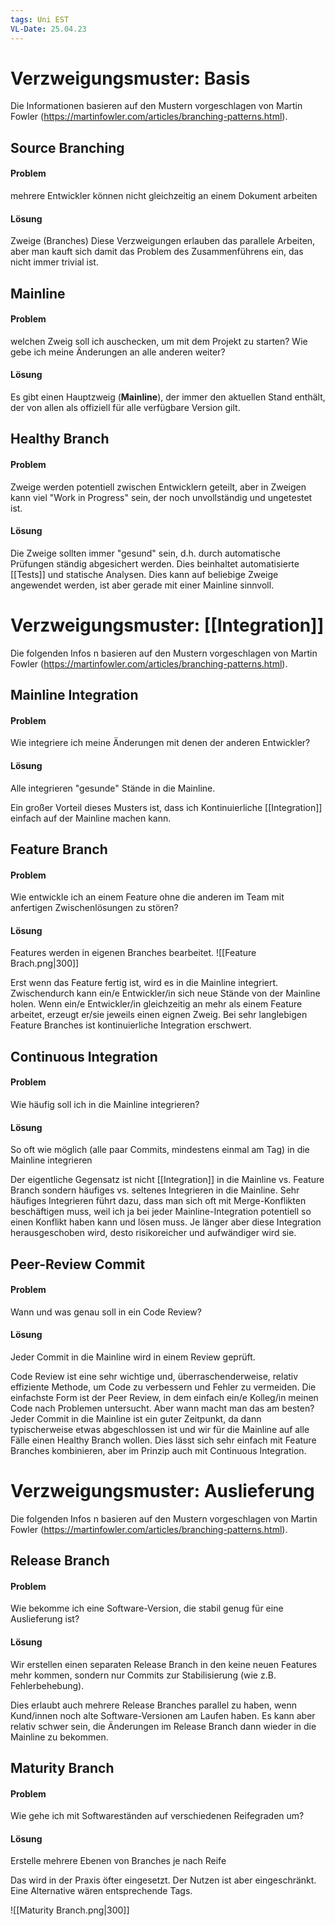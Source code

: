 ```yaml
---
tags: Uni EST
VL-Date: 25.04.23
---
```

# Verzweigungsmuster: Basis
Die Informationen basieren auf den Mustern vorgeschlagen von Martin Fowler (https://martinfowler.com/articles/branching-patterns.html).

## Source Branching
#### Problem
mehrere Entwickler können nicht gleichzeitig an einem Dokument arbeiten
#### Lösung
Zweige (Branches)
Diese Verzweigungen erlauben das parallele Arbeiten, aber man kauft sich damit das Problem des Zusammenführens ein, das nicht immer trivial ist.

## Mainline
#### Problem
welchen Zweig soll ich auschecken, um mit dem Projekt zu starten? Wie gebe ich meine Änderungen an alle anderen weiter?
#### Lösung
Es gibt einen Hauptzweig (__Mainline__), der immer den aktuellen Stand enthält, der von allen als offiziell für alle verfügbare Version gilt.

## Healthy Branch
#### Problem
Zweige werden potentiell zwischen Entwicklern geteilt, aber in Zweigen kann viel "Work in Progress" sein, der noch unvollständig und ungetestet ist.
#### Lösung
Die Zweige sollten immer "gesund" sein, d.h. durch automatische Prüfungen ständig abgesichert werden. Dies beinhaltet automatisierte [[Tests]] und statische Analysen. Dies kann auf beliebige Zweige angewendet werden, ist aber gerade mit einer Mainline sinnvoll.

# Verzweigungsmuster: [[Integration]]
Die folgenden Infos n basieren auf den Mustern vorgeschlagen von Martin Fowler (https://martinfowler.com/articles/branching-patterns.html).

## Mainline Integration
#### Problem
Wie integriere ich meine Änderungen mit denen der anderen Entwickler?
#### Lösung
Alle integrieren "gesunde" Stände in die Mainline.

Ein großer Vorteil dieses Musters ist, dass ich Kontinuierliche [[Integration]] einfach auf der Mainline machen kann.

## Feature Branch
#### Problem
Wie entwickle ich an einem Feature ohne die anderen im Team mit anfertigen Zwischenlösungen zu stören?
#### Lösung
Features werden in eigenen Branches bearbeitet.
![[Feature Brach.png|300]]

Erst wenn das Feature fertig ist, wird es in die Mainline integriert. Zwischendurch kann ein/e Entwickler/in sich neue Stände von der Mainline holen. Wenn ein/e Entwickler/in gleichzeitig an mehr als einem Feature arbeitet, erzeugt er/sie jeweils einen eignen Zweig. Bei sehr langlebigen Feature Branches ist kontinuierliche Integration erschwert.

## Continuous Integration
#### Problem
Wie häufig soll ich in die Mainline integrieren?
#### Lösung
So oft wie möglich (alle paar Commits, mindestens einmal am Tag) in die Mainline integrieren

Der eigentliche Gegensatz ist nicht [[Integration]] in die Mainline vs. Feature Branch sondern häufiges vs. seltenes Integrieren in die Mainline. Sehr häufiges Integrieren führt dazu, dass man sich oft mit Merge-Konflikten beschäftigen muss, weil ich ja bei jeder Mainline-Integration potentiell so einen Konflikt haben kann und lösen muss. Je länger aber diese Integration herausgeschoben wird, desto risikoreicher und aufwändiger wird sie.

## Peer-Review Commit
#### Problem
Wann und was genau soll in ein Code Review?
#### Lösung
Jeder Commit in die Mainline wird in einem Review geprüft.

Code Review ist eine sehr wichtige und, überraschenderweise, relativ effiziente Methode, um Code zu verbessern und Fehler zu vermeiden. Die einfachste Form ist der Peer Review, in dem einfach ein/e Kolleg/in meinen Code nach Problemen untersucht. Aber wann macht man das am besten? Jeder Commit in die Mainline ist ein guter Zeitpunkt, da dann typischerweise etwas abgeschlossen ist und wir für die Mainline auf alle Fälle einen Healthy Branch wollen. Dies lässt sich sehr einfach mit Feature Branches kombinieren, aber im Prinzip auch mit Continuous Integration.

# Verzweigungsmuster: Auslieferung
Die folgenden Infos n basieren auf den Mustern vorgeschlagen von Martin Fowler (https://martinfowler.com/articles/branching-patterns.html).

## Release Branch
#### Problem
Wie bekomme ich eine Software-Version, die stabil genug für eine Auslieferung ist?
#### Lösung
Wir erstellen einen separaten Release Branch in den keine neuen Features mehr kommen, sondern nur Commits zur Stabilisierung (wie z.B. Fehlerbehebung).

Dies erlaubt auch mehrere Release Branches parallel zu haben, wenn Kund/innen noch alte Software-Versionen am Laufen haben. Es kann aber relativ schwer sein, die Änderungen im Release Branch dann wieder in die Mainline zu bekommen.

## Maturity Branch
#### Problem
Wie gehe ich mit Softwareständen auf verschiedenen Reifegraden um?
#### Lösung
Erstelle mehrere Ebenen von Branches je nach Reife

Das wird in der Praxis öfter eingesetzt. Der Nutzen ist aber eingeschränkt. Eine Alternative wären entsprechende Tags.

![[Maturity Branch.png|300]]